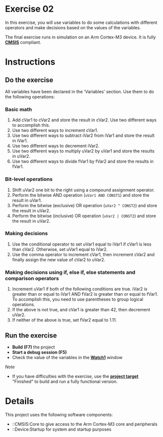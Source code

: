 # Exercise 02

In this exercise, you will use variables to do some calculations with different
operators and make decisions based on the values of the variables.

The final exercise runs in simulation on an Arm Cortex-M3 device. It is fully
[**CMSIS**](https://github.com/arm-software/CMSIS_5) compliant.

# Instructions

## Do the exercise

All variables have been declared in the 'Variables' section. Use them to do the
following operations:

### Basic math

1. Add cVar1 to cVar2 and store the result in cVar2. Use two different ways to
   accomplish this.
2. Use two different ways to increment cVar1.
3. Use two different ways to subtract iVar2 from iVar1 and store the result in
   iVar1.
4. Use two different ways to decrement iVar2.
5. Use two different ways to multiply uVar2 by uVar1 and store the results in
   uVar2.
6. Use two different ways to divide fVar1 by fVar2 and store the results in
   fVar1.

### Bit-level operations

1. Shift uVar2 one bit to the right using a compound assignment operator.
2. Perform the bitwise AND operation (`uVar1 AND CONST1`) and store the result
   in uVar1.
3. Perform the bitwise (exclusive) OR operation (`uVar2 ^ CONST2`) and store
   the result in uVar2.
4. Perform the bitwise (inclusive) OR operation (`uVar2 | CONST2`) and store
   the result in uVar2.

### Making decisions

1. Use the conditional operator to set uVar1 equal to iVar1 if cVar1 is less
   than cVar2. Otherwise, set uVar1 equal to iVar2.
2. Use the comma operator to increment cVar1, then increment cVar2 and finally
   assign the new value of cVar2 to uVar2.
   
### Making decisions using if, else if, else statements and comparison operators

1. Increment uVar1 if both of the following conditions are true. iVar2 is
   greater than or equal to iVar1 AND fVar2 is greater than or equal to fVar1.
   To accomplish this, you need to use parentheses to group logical
   operations.
2. If the above is not true, and cVar1 is greater than 42, then decrement uVar2.
3. If neither of the above is true, set fVar2 equal to 1.11.

## Run the exercise

- **Build (F7)** the project
- **Start a debug session (F5)**
- Check the value of the variables in the [**Watch1**](http://www.keil.com/support/man/docs/uv4/uv4_db_dbg_watchwin.htm)
  window

*Note*

- If you have difficulties with the exercise, use the
  [**project target**](http://www.keil.com/support/man/docs/uv4/uv4_ca_projtargfilegr.htm)
  "Finished" to build and run a fully functional version.

# Details

This project uses the following software components:
- ::CMSIS:Core to give access to the Arm Cortex-M3 core and peripherals
- ::Device:Startup for system and startup purposes